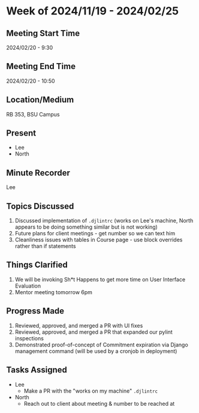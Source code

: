 # Week of 2024/11/19 - 2024/02/25

## Meeting Start Time

2024/02/20 - 9:30

## Meeting End Time

2024/02/20 - 10:50

## Location/Medium

RB 353, BSU Campus

## Present

- Lee
- North

## Minute Recorder

Lee

## Topics Discussed

1. Discussed implementation of `.djlintrc` (works on Lee's machine, North appears to be doing something similar but is not working)
2. Future plans for client meetings - get number so we can text him
3. Cleanliness issues with tables in Course page - use block overrides rather than if statements

## Things Clarified

1. We will be invoking Sh*t Happens to get more time on User Interface Evaluation 
2. Mentor meeting tomorrow 6pm

## Progress Made

1. Reviewed, approved, and merged a PR with UI fixes
2. Reviewed, approved, and merged a PR that expanded our pylint inspections
3. Demonstrated proof-of-concept of Commitment expiration via Django management command (will be used by a cronjob in deployment)

## Tasks Assigned

- Lee
    - Make a PR with the "works on my machine" `.djlintrc`
- North
    - Reach out to client about meeting & number to be reached at
